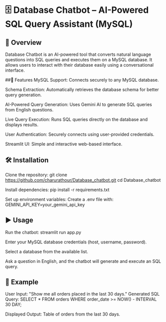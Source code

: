 # 🗄️ Database Chatbot – AI-Powered SQL Query Assistant (MySQL)

## 🚀 Overview
Database Chatbot is an AI-powered tool that converts natural language questions into SQL queries and executes them on a MySQL database. It allows users to interact with their database easily using a conversational interface.

##🎯 Features
MySQL Support: Connects securely to any MySQL database.

Schema Extraction: Automatically retrieves the database schema for better query generation.

AI-Powered Query Generation: Uses Gemini AI to generate SQL queries from English questions.

Live Query Execution: Runs SQL queries directly on the database and displays results.

User Authentication: Securely connects using user-provided credentials.

Streamlit UI: Simple and interactive web-based interface.

## 🛠️ Installation
Clone the repository:
git clone https://github.com/charurathour/Database_chatbot.git
cd Database_chatbot  

Install dependencies:
pip install -r requirements.txt  

Set up environment variables:
Create a .env file with:
GEMINI_API_KEY=your_gemini_api_key  

## ▶️ Usage
Run the chatbot:
streamlit run app.py  

Enter your MySQL database credentials (host, username, password).

Select a database from the available list.

Ask a question in English, and the chatbot will generate and execute an SQL query.

## 📌 Example
User Input: "Show me all orders placed in the last 30 days."
Generated SQL Query:
SELECT * FROM orders WHERE order_date >= NOW() - INTERVAL 30 DAY;

Displayed Output: Table of orders from the last 30 days.
